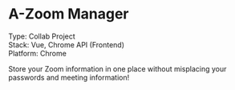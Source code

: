 # A-Zoom Manager
Type: Collab Project <br>
Stack: Vue, Chrome API (Frontend) <br>
Platform: Chrome <br>

Store your Zoom information in one place without misplacing your passwords and meeting information! 
